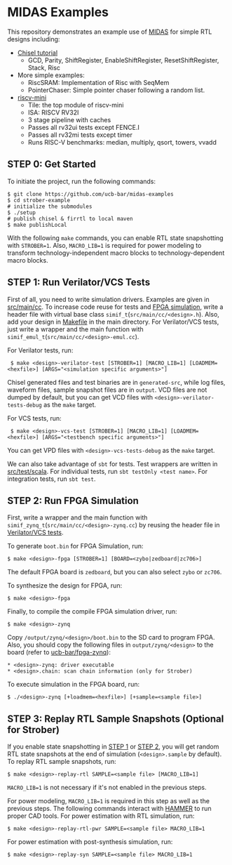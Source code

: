 # MIDAS Examples
This repository demonstrates an example use of [MIDAS](https://github.com/ucb-bar/midas-release) for simple RTL designs including:
+ [Chisel tutorial](https://github.com/ucb-bar/chisel-tutorial)
  + GCD, Parity, ShiftRegister, EnableShiftRegister, ResetShiftRegister, Stack, Risc
+ More simple examples:
  + RiscSRAM: Implementation of Risc with SeqMem
  + PointerChaser: Simple pointer chaser following a random list.
+ [riscv-mini](https://github.com/ucb-bar/riscv-mini)
  + Tile: the top module of riscv-mini
  + ISA: RISCV RV32I
  + 3 stage pipeline with caches
  + Passes all rv32ui tests except FENCE.I
  + Passes all rv32mi tests except timer
  + Runs RISC-V benchmarks: median, multiply, qsort, towers, vvadd

## <a name="step0"></a> STEP 0: Get Started
To initiate the project, run the following commands:

    $ git clone https://github.com/ucb-bar/midas-examples
    $ cd strober-example
    # initialize the submodules
    $ ./setup
    # publish chisel & firrtl to local maven
    $ make publishLocal

With the following `make` commands, you can enable RTL state snapshotting with `STROBER=1`. Also, `MACRO_LIB=1` is required for power modeling to transform technology-independent macro blocks to technology-dependent macro blocks.

## <a name="step1"></a> STEP 1: Run Verilator/VCS Tests
First of all, you need to write simulation drivers. Examples are given in [src/main/cc](src/main/cc). To increase code reuse for tests and [FPGA simulation](step2), write a header file with virtual base class `simif_t`(`src/main/cc/<design>.h`). Also, add your design in [Makefile](Makefile) in the main directory. For Verilator/VCS tests, just write a wrapper and the main function with `simif_emul_t`(`src/main/cc/<design>-emul.cc`). 

For Verilator tests, run:

     $ make <design>-verilator-test [STROBER=1] [MACRO_LIB=1] [LOADMEM=<hexfile>] [ARGS="<simulation specific arguments>"]

Chisel generated files and test binaries are in `generated-src`, while log files, waveform files, sample snapshot files are in `output`. VCD files are not dumped by default, but you can get VCD files with `<design>-verilator-tests-debug` as the `make` target.

For VCS tests, run:

     $ make <design>-vcs-test [STROBER=1] [MACRO_LIB=1] [LOADMEM=<hexfile>] [ARGS="<testbench specific arguments>"]

You can get VPD files with `<design>-vcs-tests-debug` as the `make` target.

We can also take advantage of `sbt` for tests. Test wrappers are written in [src/test/scala](src/test/scala). For individual tests, run `sbt testOnly <test name>`. For integration tests, run `sbt test`.

## <a name="step2"></a> STEP 2: Run FPGA Simulation
First, write a wrapper and the main function with `simif_zynq_t`(`src/main/cc/<design>-zynq.cc`) by reusing the header file in [Verilator/VCS tests](step1).

To generate `boot.bin` for FPGA Simulation, run:

    $ make <design>-fpga [STROBER=1] [BOARD=<zybo|zedboard|zc706>]

The default FPGA board is `zedboard`, but you can also select `zybo` or `zc706`.

To synthesize the design for FPGA, run:

    $ make <design>-fpga
    
Finally, to compile the compile FPGA simulation driver, run:

    $ make <design>-zynq
    
Copy `/output/zynq/<design>/boot.bin` to the SD card to program FPGA. Also, you should copy the following files in `output/zynq/<design>` to the board (refer to [ucb-bar/fpga-zynq](https://github.com/ucb-bar/fpga-zynq#b--getting-files-on--off-the-board)):

    * <design>-zynq: driver executable
    * <design>.chain: scan chain information (only for Strober)
    
To execute simulation in the FPGA board, run:

    $ ./<design>-zynq [+loadmem=<hexfile>] [+sample=<sample file>]

## <a name="step3"></a> STEP 3: Replay RTL Sample Snapshots (Optional for Strober)
If you enable state snapshotting in [STEP 1](step1) or [STEP 2](step2), you will get random RTL state snapshots at the end of simulation (`<design>.sample` by default). To replay RTL sample snapshots, run:

    $ make <design>-replay-rtl SAMPLE=<sample file> [MACRO_LIB=1]
    
`MACRO_LIB=1` is not necessary if it's not enabled in the previous steps.

For power modeling, `MACRO_LIB=1` is required in this step as well as the previous steps. The following commands interact with [HAMMER](https://github.com/ucb-bar/hammer.git) to run proper CAD tools. For power estimation with RTL simulation, run:

    $ make <design>-replay-rtl-pwr SAMPLE=<sample file> MACRO_LIB=1
    
For power estimation with post-synthesis simulation, run:

    $ make <design>-replay-syn SAMPLE=<sample file> MACRO_LIB=1
